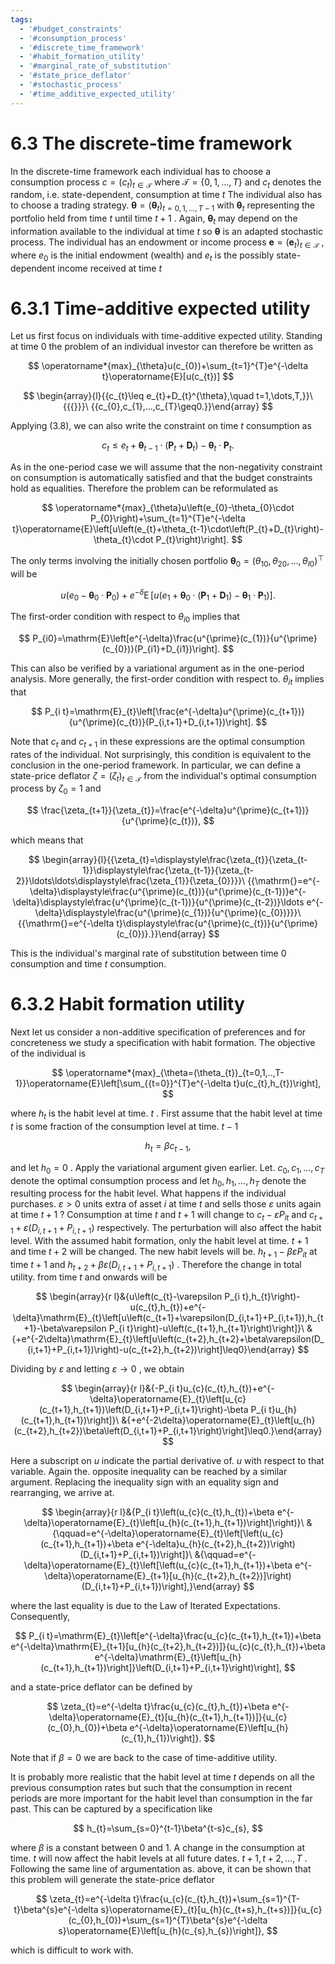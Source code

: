 ```yaml
---
tags:
  - '#budget_constraints'
  - '#consumption_process'
  - '#discrete_time_framework'
  - '#habit_formation_utility'
  - '#marginal_rate_of_substitution'
  - '#state_price_deflator'
  - '#stochastic_process'
  - '#time_additive_expected_utility'
---
```

# 6.3 The discrete-time framework  

In the discrete-time framework each individual has to choose a consumption process $c=(c_{t})_{t\in\mathcal{T}}$ where $\mathcal{T}=\{0,1,\ldots,T\}$ and $c_{t}$ denotes the random, i.e. state-dependent, consumption at time $t$ The individual also has to choose a trading strategy. $\pmb{\theta}=(\pmb{\theta}_{t})_{t=0,1,...,T-1}$ with $\pmb{\theta}_{t}$ representing the portfolio held from time $t$ until time $t+1$ . Again, $\pmb{\theta}_{t}$ may depend on the information available to the individual at time $t$ so $\pmb{\theta}$ is an adapted stochastic process. The individual has an endowment or income process $\boldsymbol{e}=(\boldsymbol{e}_{t})_{t\in\mathcal{T}}$ , where $e_{0}$ is the initial endowment (wealth) and $e_{t}$ is the possibly state-dependent income received at time $t$  

# 6.3.1 Time-additive expected utility  

Let us first focus on individuals with time-additive expected utility. Standing at time 0 the problem of an individual investor can therefore be written as  

$$
\operatorname*{max}_{\theta}u(c_{0})+\sum_{t=1}^{T}e^{-\delta t}\operatorname{E}[u(c_{t})]
$$  

$$
\begin{array}{l}{{c_{t}\leq e_{t}+D_{t}^{\theta},\quad t=1,\dots,T,}}\ {{{}}}\ {{c_{0},c_{1},...,c_{T}\geq0.}}\end{array}
$$  

Applying (3.8), we can also write the constraint on time $t$ consumption as  

$$
c_{t}\leq e_{t}+\pmb\theta_{t-1}\cdot(\pmb P_{t}+\pmb D_{t})-\pmb\theta_{t}\cdot\pmb P_{t}.
$$  

As in the one-period case we will assume that the non-negativity constraint on consumption is automatically satisfied and that the budget constraints hold as equalities. Therefore the problem can be reformulated as  

$$
\operatorname*{max}_{\theta}u\left(e_{0}-\theta_{0}\cdot P_{0}\right)+\sum_{t=1}^{T}e^{-\delta t}\operatorname{E}\left[u\left(e_{t}+\theta_{t-1}\cdot\left(P_{t}+D_{t}\right)-\theta_{t}\cdot P_{t}\right)\right].
$$  

The only terms involving the initially chosen portfolio $\pmb{\theta}_{0}=(\theta_{10},\theta_{20},\dots,\theta_{I0})^{\top}$ will be  

$$
u\left(e_{0}-\pmb{\theta}_{0}\cdot\pmb{P}_{0}\right)+e^{-\delta}\operatorname{E}\left[u\left(e_{1}+\pmb{\theta}_{0}\cdot\left(\pmb{P}_{1}+\pmb{D}_{1}\right)-\pmb{\theta}_{1}\cdot\pmb{P}_{1}\right)\right].
$$  

The first-order condition with respect to $\theta_{i0}$ implies that  

$$
P_{i0}=\mathrm{E}\left[e^{-\delta}\frac{u^{\prime}(c_{1})}{u^{\prime}(c_{0})}(P_{i1}+D_{i1})\right].
$$  

This can also be verified by a variational argument as in the one-period analysis. More generally, the first-order condition with respect to. $\theta_{i t}$ implies that  

$$
P_{i t}=\mathrm{E}_{t}\left[\frac{e^{-\delta}u^{\prime}(c_{t+1})}{u^{\prime}(c_{t})}(P_{i,t+1}+D_{i,t+1})\right].
$$  

Note that $c_{t}$ and $c_{t+1}$ in these expressions are the optimal consumption rates of the individual. Not surprisingly, this condition is equivalent to the conclusion in the one-period framework. In particular, we can define a state-price deflator $\zeta=(\zeta_{t})_{t\in\mathcal{T}}$ from the individual's optimal consumption process by $\zeta_{0}=1$ and  

$$
\frac{\zeta_{t+1}}{\zeta_{t}}=\frac{e^{-\delta}u^{\prime}(c_{t+1})}{u^{\prime}(c_{t})},
$$  

which means that  

$$
\begin{array}{l}{{\zeta_{t}=\displaystyle\frac{\zeta_{t}}{\zeta_{t-1}}\displaystyle\frac{\zeta_{t-1}}{\zeta_{t-2}}\ldots\ldots\displaystyle\frac{\zeta_{1}}{\zeta_{0}}}}\ {{\mathrm{}=e^{-\delta}\displaystyle\frac{u^{\prime}(c_{t})}{u^{\prime}(c_{t-1})}e^{-\delta}\displaystyle\frac{u^{\prime}(c_{t-1})}{u^{\prime}(c_{t-2})}\ldots e^{-\delta}\displaystyle\frac{u^{\prime}(c_{1})}{u^{\prime}(c_{0})}}}\ {{\mathrm{}=e^{-\delta t}\displaystyle\frac{u^{\prime}(c_{t})}{u^{\prime}(c_{0})}.}}\end{array}
$$  

This is the individual's marginal rate of substitution between time $0$ consumption and time $t$ consumption.  

# 6.3.2 Habit formation utility  

Next let us consider a non-additive specification of preferences and for concreteness we study a specification with habit formation. The objective of the individual is  

$$
\operatorname*{max}_{\theta=(\theta_{t})_{t=0,1,..,T-1}}\operatorname{E}\left[\sum_{{t=0}}^{T}e^{-\delta t}u(c_{t},h_{t})\right],
$$  

where $h_{t}$ is the habit level at time. $t$ . First assume that the habit level at time $t$ is some fraction of the consumption level at time. $t-1$  

$$
h_{t}=\beta c_{t-1},
$$  

and let $h_{0}=0$ . Apply the variational argument given earlier. Let. $c_{0},c_{1},\ldots,c_{T}$ denote the optimal consumption process and let $h_{0},h_{1},\ldots,h_{T}$ denote the resulting process for the habit level. What happens if the individual purchases. $\varepsilon>0$ units extra of asset $i$ at time $t$ and sells those $\varepsilon$ units again at time $t+1$ ? Consumption at time $t$ and $t+1$ will change to $c_{t}-\varepsilon P_{i t}$ and $c_{t+1}+\varepsilon(D_{i,t+1}+P_{i,t+1})$ respectively. The perturbation will also affect the habit level. With the assumed habit formation, only the habit level at time. $t+1$ and time $t+2$ will be changed. The new habit levels will be. ${h_{t+1}}-\beta\varepsilon{P_{i t}}$ at time $t+1$ and $h_{t+2}+\beta\varepsilon(D_{i,t+1}+P_{i,t+1})$ . Therefore the change in total utility. from time $t$ and onwards will be  

$$
\begin{array}{r l}&{u\left(c_{t}-\varepsilon P_{i t},h_{t}\right)-u(c_{t},h_{t})+e^{-\delta}\mathrm{E}_{t}\left[u\left(c_{t+1}+\varepsilon(D_{i,t+1}+P_{i,t+1}),h_{t+1}-\beta\varepsilon P_{i t}\right)-u\left(c_{t+1},h_{t+1}\right)\right]}\ &{+e^{-2\delta}\mathrm{E}_{t}\left[u\left(c_{t+2},h_{t+2}+\beta\varepsilon(D_{i,t+1}+P_{i,t+1})\right)-u(c_{t+2},h_{t+2})\right]\leq0}\end{array}
$$  

Dividing by $\varepsilon$ and letting $\varepsilon\rightarrow0$ , we obtain  

$$
\begin{array}{r l}&{-P_{i t}u_{c}(c_{t},h_{t})+e^{-\delta}\operatorname{E}_{t}\left[u_{c}(c_{t+1},h_{t+1})\left(D_{i,t+1}+P_{i,t+1}\right)-\beta P_{i t}u_{h}(c_{t+1},h_{t+1})\right]}\ &{+e^{-2\delta}\operatorname{E}_{t}\left[u_{h}(c_{t+2},h_{t+2})\beta\left(D_{i,t+1}+P_{i,t+1}\right)\right]\leq0.}\end{array}
$$  

Here a subscript on $u$ indicate the partial derivative of. $u$ with respect to that variable. Again the. opposite inequality can be reached by a similar argument. Replacing the inequality sign with an equality sign and rearranging, we arrive at.  

$$
\begin{array}{r l}&{P_{i t}\left(u_{c}(c_{t},h_{t})+\beta e^{-\delta}\operatorname{E}_{t}\left[u_{h}(c_{t+1},h_{t+1})\right]\right)}\ &{\qquad=e^{-\delta}\operatorname{E}_{t}\left[\left(u_{c}(c_{t+1},h_{t+1})+\beta e^{-\delta}u_{h}(c_{t+2},h_{t+2})\right)(D_{i,t+1}+P_{i,t+1})\right]}\ &{\qquad=e^{-\delta}\operatorname{E}_{t}\left[\left(u_{c}(c_{t+1},h_{t+1})+\beta e^{-\delta}\operatorname{E}_{t+1}[u_{h}(c_{t+2},h_{t+2})]\right)(D_{i,t+1}+P_{i,t+1})\right],}\end{array}
$$  

where the last equality is due to the Law of Iterated Expectations. Consequently,  

$$
P_{i t}=\mathrm{E}_{t}\left[e^{-\delta}\frac{u_{c}(c_{t+1},h_{t+1})+\beta e^{-\delta}\mathrm{E}_{t+1}[u_{h}(c_{t+2},h_{t+2})]}{u_{c}(c_{t},h_{t})+\beta e^{-\delta}\mathrm{E}_{t}\left[u_{h}(c_{t+1},h_{t+1})\right]}\left(D_{i,t+1}+P_{i,t+1}\right)\right],
$$  

and a state-price deflator can be defined by  

$$
\zeta_{t}=e^{-\delta t}\frac{u_{c}(c_{t},h_{t})+\beta e^{-\delta}\operatorname{E}_{t}[u_{h}(c_{t+1},h_{t+1})]}{u_{c}(c_{0},h_{0})+\beta e^{-\delta}\operatorname{E}\left[u_{h}(c_{1},h_{1})\right]}.
$$  

Note that if $\beta=0$ we are back to the case of time-additive utility.  

It is probably more realistic that the habit level at time $t$ depends on all the previous consumption rates but such that the consumption in recent periods are more important for the habit level than consumption in the far past. This can be captured by a specification like  

$$
h_{t}=\sum_{s=0}^{t-1}\beta^{t-s}c_{s},
$$  

where $\beta$ is a constant between 0 and 1. A change in the consumption at time. $t$ will now affect the habit levels at all future dates. $t+1,t+2,\ldots,T$ . Following the same line of argumentation as. above, it can be shown that this problem will generate the state-price deflator  

$$
\zeta_{t}=e^{-\delta t}\frac{u_{c}(c_{t},h_{t})+\sum_{s=1}^{T-t}\beta^{s}e^{-\delta s}\operatorname{E}_{t}[u_{h}(c_{t+s},h_{t+s})]}{u_{c}(c_{0},h_{0})+\sum_{s=1}^{T}\beta^{s}e^{-\delta s}\operatorname{E}\left[u_{h}(c_{s},h_{s})\right]},
$$  

which is difficult to work with.  
